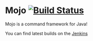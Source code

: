 # Mojo [![Build Status](https://travis-ci.org/rbrick/Mojo.svg?branch=master)](https://travis-ci.org/rbrick/Mojo)
Mojo is a command framework for Java!

You can find latest builds on the [Jenkins](ci.rbrickis.me:8080)
